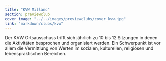 ```yaml
---
title: "KVW Milland"
section: previewclub
cover_image: "../../images/previewclubs/cover_kvw.jpg"
link: "markdown/clubs/kvw"
---
```

Der KVW Ortsausschuss trifft sich jährlich zu 10 bis 12 Sitzungen in denen die Aktivitäten besprochen und organisiert werden. Ein Schwerpunkt ist vor allem die Vermittlung von Werten im sozialen, kulturellen, religiösen und lebenspraktischen Bereichen.